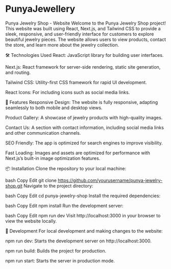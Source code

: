 # PunyaJewellery


Punya Jewelry Shop - Website
Welcome to the Punya Jewelry Shop project! This website was built using React, Next.js, and Tailwind CSS to provide a sleek, responsive, and user-friendly interface for customers to explore beautiful jewelry pieces. The website allows users to view products, contact the store, and learn more about the jewelry collection.

🛠️ Technologies Used
React: JavaScript library for building user interfaces.

Next.js: React framework for server-side rendering, static site generation, and routing.

Tailwind CSS: Utility-first CSS framework for rapid UI development.

React Icons: For including icons such as social media links.

🚀 Features
Responsive Design: The website is fully responsive, adapting seamlessly to both mobile and desktop views.

Product Gallery: A showcase of jewelry products with high-quality images.

Contact Us: A section with contact information, including social media links and other communication channels.

SEO Friendly: The app is optimized for search engines to improve visibility.

Fast Loading: Images and assets are optimized for performance with Next.js’s built-in image optimization features.

📦 Installation
Clone the repository to your local machine:

bash
Copy
Edit
git clone https://github.com/yourusername/punya-jewelry-shop.git
Navigate to the project directory:

bash
Copy
Edit
cd punya-jewelry-shop
Install the required dependencies:

bash
Copy
Edit
npm install
Run the development server:

bash
Copy
Edit
npm run dev
Visit http://localhost:3000 in your browser to view the website locally.

🔨 Development
For local development and making changes to the website:

npm run dev: Starts the development server on http://localhost:3000.

npm run build: Builds the project for production.

npm run start: Starts the server in production mode.